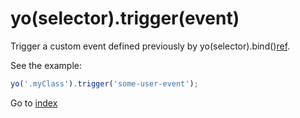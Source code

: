 # yo(selector).trigger(event) 

Trigger a custom event defined previously by yo(selector).bind()[ref](yaj-bind.md).

See the example:

```javascript
yo('.myClass').trigger('some-user-event');
```


Go to [index](index.md)